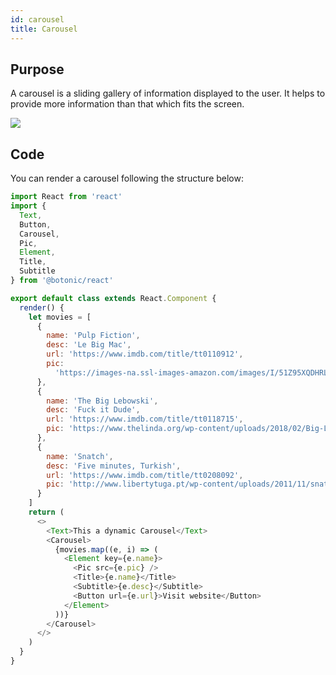 ```yaml
---
id: carousel
title: Carousel
---
```


## Purpose

A carousel is a sliding gallery of information displayed to the user. It helps to provide more information than that which fits the screen.

![](https://botonic-doc-static.netlify.com/images/carrousel.gif)

## Code 
You can render a carousel following the structure below:

```javascript
import React from 'react'
import {
  Text,
  Button,
  Carousel,
  Pic,
  Element,
  Title,
  Subtitle
} from '@botonic/react'

export default class extends React.Component {
  render() {
    let movies = [
      {
        name: 'Pulp Fiction',
        desc: 'Le Big Mac',
        url: 'https://www.imdb.com/title/tt0110912',
        pic:
          'https://images-na.ssl-images-amazon.com/images/I/51Z95XQDHRL._SY445_.jpg'
      },
      {
        name: 'The Big Lebowski',
        desc: 'Fuck it Dude',
        url: 'https://www.imdb.com/title/tt0118715',
        pic: 'https://www.thelinda.org/wp-content/uploads/2018/02/Big-L-2-1.jpg'
      },
      {
        name: 'Snatch',
        desc: 'Five minutes, Turkish',
        url: 'https://www.imdb.com/title/tt0208092',
        pic: 'http://www.libertytuga.pt/wp-content/uploads/2011/11/snatch.jpg'
      }
    ]
    return (
      <>
        <Text>This a dynamic Carousel</Text>
        <Carousel>
          {movies.map((e, i) => (
            <Element key={e.name}>
              <Pic src={e.pic} />
              <Title>{e.name}</Title>
              <Subtitle>{e.desc}</Subtitle>
              <Button url={e.url}>Visit website</Button>
            </Element>
          ))}
        </Carousel>
      </>
    )
  }
}
```


